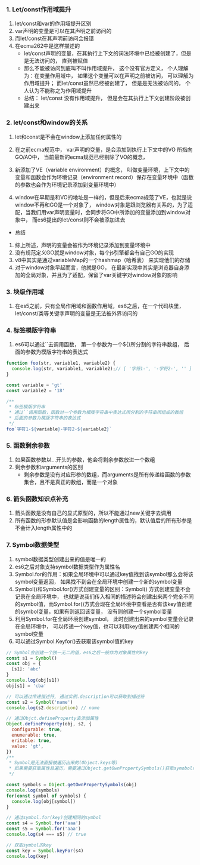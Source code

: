 ### 1. Let/const作用域提升

1. let/const和var的作用域提升区别
2. var声明的变量是可以在其声明之前访问的
3. 而let/const在其声明前访问会报错
4. 在ecma262中是这样描述的
   * let/const声明的变量，在其执行上下文的词法环境中已经被创建了，但是是无法访问的， 直到被赋值
   * 那么不能被访问到底叫不叫作用域提升， 这个没有官方定义， 个人理解为：在变量作用域中， 如果这个变量可以在声明之前被访问， 可以理解为作用域提升； 而let/const虽然已经被创建了， 但是是无法被访问的， 个人认为不能称之为作用域提升
   * 总结： let/const 没有作用域提升， 但是会在其执行上下文创建阶段被创建出来

### 2. let/const和window的关系

1. let和const是不会在window上添加任何属性的

2. 在之前ecma规范中， var声明的变量，是会添加到执行上下文中的VO 所指向GO/AO中， 当前最新的ecma规范已经剔除了VO的概念，
3. 新添加了VE（variable environment）的概念， 叫做变量环境，上下文中的变量和函数会作为环境记录（environment record）保存在变量环境中（函数的参数也会作为环境记录添加到变量环境中）
4. window在早期是和VO的地址是一样的，但是后来ecma规范了VE，也就是说window不再和GO是一个对象了， window对象是跟浏览器有关系的，为了适配，当我们用var声明变量时，会同步将GO中所添加的变量添加到window对象中， 而es6提出的let/const则不会被添加进去

 * 总结
 1. 综上所述，声明的变量会被作为环境记录添加到变量环境中
 2. 没有规范定义GO就是window对象，每个js引擎都会有自己GO的实现 
 3. v8中其实是通过variableMap的一个hashmap（哈希表） 来实现他们的存储
  4. 对于window对象早起而言，他就是GO， 在最新实现中其实是浏览器自身添加的全局对象，并且为了适配，保留了var关键字对window对象的影响

### 3. 块级作用域

1. 在es5之前，只有全局作用域和函数作用域，es6之后，在一个代码块里，let/const/类等关键字声明的变量是无法被外界访问的

### 4. 标签模版字符串

1. es6可以通过``去调用函数， 第一个参数为一个${}所分割的字符串数组， 后面的参数为模版字符串的表达式

```js
function foo(str, variable1, variable2) {
  console.log(str, variable1, variable2);// [ '字符1-', '-字符2-', '' ] gt 18
}

const variable = 'gt'
const variable2 = '18'

/**
 * 标签模版字符串
 * 通过``调用函数，函数对一个参数为模版字符串中表达式所分割的字符串所组成的数组
 * 后面的参数为模版字符串的表达式
 */
foo`字符1-${variable}-字符2-${variable2}`
```



### 5. 函数剩余参数

1. 如果函数参数以...开头的参数，他会将剩余参数放进一个数组
2. 剩余参数和arguments的区别
   * 剩余参数是没有对应形参的数组，而arguments是所有传递给函数的参数集合，且不是真正的数组，而是一个对象

### 6. 箭头函数知识点补充

1. 箭头函数是没有自己的显式原型的，所以不能通过new关键字去调用
2. 所有函数的形参默认值是会影响函数的length属性的，默认值后的所有形参是不会计入length属性中的

### 7. Symbol数据类型

1. symbol数据类型创建出来的值是唯一的
2. es6之后对象支持symbol数据类型作为属性名
3. Symbol.for的作用：如果全局环境中可以通过key值找到该symbol那么会将该symbol变量返回， 如果找不到会在全局环境中创建一个新的symbol变量
4. Symbol()和Symbol.for()方式创建变量的区别：Symbol() 方式创建变量不会记录在全局环境中， 也就是说我们传入相同的描述符会创建出来两个完全不同的symbol值，而Symbol.for()方式会现在全局环境中查看是否有该key值创建的symbol变量，如果有则返回该变量， 没有则创建一个symbol变量
5. 利用Symbol.for在全局环境创建symbol， 此时创建出来的symbol变量会记录在全局环境中， 可以传递一个key值，也可以利用key值创建两个相同的symbol变量
6. 可以通过Symbol.Keyfor()去获取该symbol值的key

```js
// Symbol会创建一个独一无二的值，es6之后一般作为对象属性的key
const s1 = Symbol()
const obj = {
  [s1]: 'abc'
}
console.log(obj[s1])
obj[s1] = 'cba'

// 可以通过传递描述符, 通过实例.description可以获取到描述符
const s2 = Symbol('name')
console.log(s2.description) // name

// 通过Objct.defineProperty去添加属性
Object.defineProperty(obj, s2, {
  configurable: true,
  enumerable: true,
  eritable: true,
  value: 'gt',
})
/**
 * Symbol是无法直接被遍历出来的(Object.keys等)
 * 如果需要获取属性且遍历，需要通过Object.getOwnPropertySymbols()获取symobol组成的数组
 */

const symbols = Object.getOwnPropertySymbols(obj)
console.log(symbols)
for(const symbol of symbols) {
  console.log(obj[symbol])
}

// 通过symbol.for(key)创建相同的symbol
const s4 = Symbol.for('aaa')
const s5 = Symbol.for('aaa')
console.log(s4 === s5) // true

// 获取symbol的key
const key = Symbol.keyFor(s4)
console.log(key)

```





